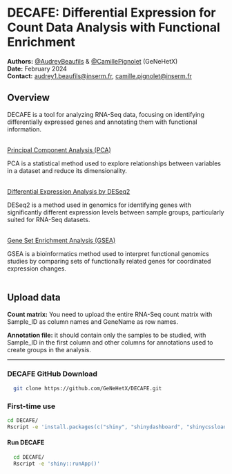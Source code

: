 # DECAFE: Differential Expression for Count Data Analysis with Functional Enrichment

**Authors:** [@AudreyBeaufils](https://github.com/AudreyBeaufils) & [@CamillePignolet](https://github.com/CamillePignolet) (GeNeHetX)  
**Date:** February 2024  
**Contact:** [audrey1.beaufils@inserm.fr](mailto:audrey1.beaufils@inserm.fr), [camille.pignolet@inserm.fr](mailto:camille.pignolet@inserm.fr)  

## Overview
DECAFE is a tool for analyzing RNA-Seq data, focusing on identifying differentially expressed genes and annotating them with functional information.<br><br>

  <ins>Principal Component Analysis (PCA)<ins><br>
  
  PCA is a statistical method used to explore relationships between variables in a dataset and reduce its dimensionality.<br><br>

  <ins>Differential Expression Analysis by DESeq2<ins><br>
  
  DESeq2 is a method used in genomics for identifying genes with significantly different expression levels between sample groups, particularly suited for RNA-Seq datasets.<br><br>

  <ins>Gene Set Enrichment Analysis (GSEA)<ins><br>
  
  GSEA is a bioinformatics method used to interpret functional genomics studies by comparing sets of functionally related genes for coordinated expression changes.<br><br>


## Upload data
**Count matrix:** You need to upload the entire RNA-Seq count matrix with Sample_ID as column names and GeneName as row names.<br>

**Annotation file:** it should contain only the samples to be studied, with Sample_ID in the first column and other columns for annotations used to create groups in the analysis.<br>

___________________________________
### DECAFE GitHub Download 
```bash
  git clone https://github.com/GeNeHetX/DECAFE.git

```
### First-time use
```bash
cd DECAFE/
Rscript -e 'install.packages(c("shiny", "shinydashboard", "shinycssloaders", "plotly", "DT")); shiny::runApp()'
```

#### Run DECAFE 
```bash
  cd DECAFE/
  Rscript -e 'shiny::runApp()'
```

